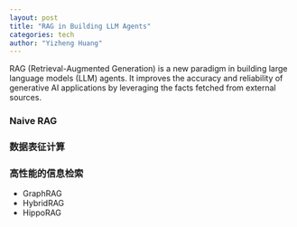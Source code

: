 ```yaml
---
layout: post
title: "RAG in Building LLM Agents"
categories: tech
author: "Yizheng Huang"
---
```


RAG (Retrieval-Augmented Generation) is a new paradigm in building large language models (LLM) agents. It improves the accuracy and reliability of generative AI applications by leveraging the facts fetched from external sources. 

### Naive RAG

### 数据表征计算

### 高性能的信息检索

- GraphRAG
- HybridRAG
- HippoRAG


